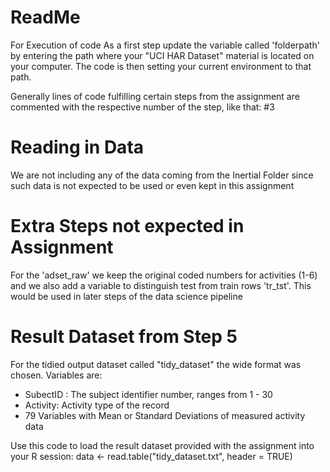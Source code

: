 ReadMe
=========================================================================

For Execution of code
As a first step update the variable called 'folderpath' by entering the path where your "UCI HAR Dataset" material is located on your computer.
The code is then setting your current environment to that path.

Generally lines of code fulfilling certain steps from the assignment are commented with the respective number of the step, 
like that: #3


Reading in Data
=========================================================================

We are not including any of the data coming from the Inertial Folder 
since such data is not expected to be used or even kept in this assignment

Extra Steps not expected in Assignment
=========================================================================
For the 'adset_raw' we keep the original coded numbers for activities (1-6) and we also add a 
variable to distinguish test from train rows 'tr_tst'. This would be used in later steps of the data science pipeline

Result Dataset from Step 5
=========================================================================
For the tidied output dataset called "tidy_dataset" the wide format was chosen.
Variables are:
- SubectID : The subject identifier number, ranges from 1 - 30
- Activity: Activity type of the record
- 79 Variables with Mean or Standard Deviations of measured activity data

Use this code to load the result dataset provided with the assignment into your R session:
data <- read.table("tidy_dataset.txt", header = TRUE)



